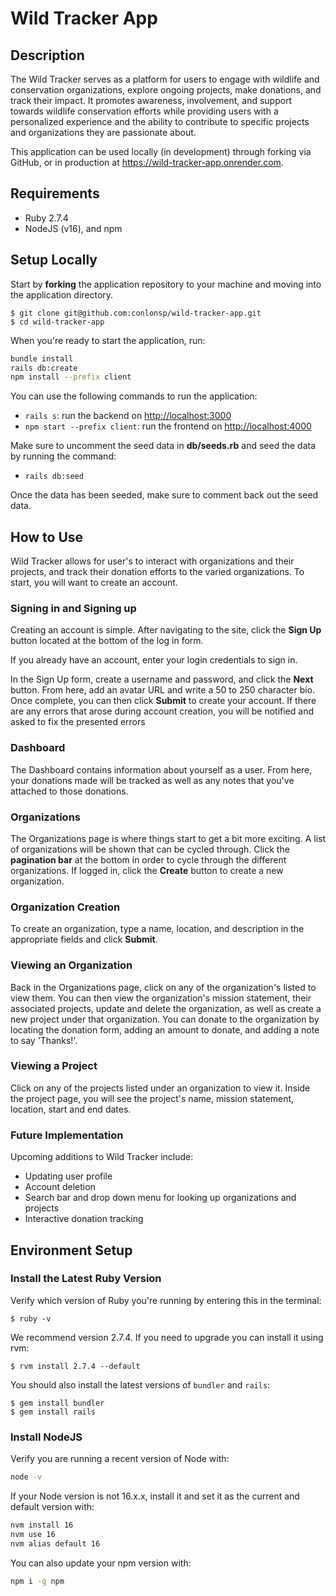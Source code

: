 # Wild Tracker App

## Description

The Wild Tracker serves as a platform for users to engage with wildlife and conservation organizations, explore ongoing projects, make donations, and track their impact. It promotes awareness, involvement, and support towards wildlife conservation efforts while providing users with a personalized experience and the ability to contribute to specific projects and organizations they are passionate about.

This application can be used locally (in development) through forking via GitHub, or in production at https://wild-tracker-app.onrender.com.

## Requirements

- Ruby 2.7.4
- NodeJS (v16), and npm

## Setup Locally

Start by **forking** the application repository to your machine and moving into the application directory.

```console
$ git clone git@github.com:conlonsp/wild-tracker-app.git
$ cd wild-tracker-app
```

When you're ready to start the application, run:

```sh
bundle install
rails db:create
npm install --prefix client
```

You can use the following commands to run the application:

- `rails s`: run the backend on [http://localhost:3000](http://localhost:3000)
- `npm start --prefix client`: run the frontend on
  [http://localhost:4000](http://localhost:4000)

Make sure to uncomment the seed data in **db/seeds.rb** and seed the data by running the command:

- `rails db:seed`

Once the data has been seeded, make sure to comment back out the seed data.

## How to Use

Wild Tracker allows for user's to interact with organizations and their projects, and track their donation efforts to the varied organizations.  To start, you will want to create an account.

### Signing in and Signing up

Creating an account is simple.  After navigating to the site, click the **Sign Up** button located at the bottom of the log in form.

If you already have an account, enter your login credentials to sign in.

In the Sign Up form, create a username and password, and click the **Next** button.  From here, add an avatar URL and write a 50 to 250 character bio.  Once complete, you can then click **Submit** to create your account.  If there are any errors that arose during account creation, you will be notified and asked to fix the presented errors

### Dashboard

The Dashboard contains information about yourself as a user.  From here, your donations made will be tracked as well as any notes that you've attached to those donations.

### Organizations

The Organizations page is where things start to get a bit more exciting.  A list of organizations will be shown that can be cycled through.  Click the **pagination bar** at the bottom in order to cycle through the different organizations.  If logged in, click the **Create** button to create a new organization.

### Organization Creation

To create an organization, type a name, location, and description in the appropriate fields and click **Submit**.

### Viewing an Organization

Back in the Organizations page, click on any of the organization's listed to view them.  You can then view the organization's mission statement, their associated projects, update and delete the organization, as well as create a new project under that organization.  You can donate to the organization by locating the donation form, adding an amount to donate, and adding a note to say 'Thanks!'.

### Viewing a Project

Click on any of the projects listed under an organization to view it.  Inside the project page, you will see the project's name, mission statement, location, start and end dates.

### Future Implementation

Upcoming additions to Wild Tracker include:

- Updating user profile
- Account deletion
- Search bar and drop down menu for looking up organizations and projects
- Interactive donation tracking

## Environment Setup

### Install the Latest Ruby Version

Verify which version of Ruby you're running by entering this in the terminal:

```console
$ ruby -v
```

We recommend version 2.7.4. If you need to upgrade you can install it using rvm:

```console
$ rvm install 2.7.4 --default
```

You should also install the latest versions of `bundler` and `rails`:

```console
$ gem install bundler
$ gem install rails
```

### Install NodeJS

Verify you are running a recent version of Node with:

```sh
node -v
```

If your Node version is not 16.x.x, install it and set it as the current and
default version with:

```sh
nvm install 16
nvm use 16
nvm alias default 16
```

You can also update your npm version with:

```sh
npm i -g npm
```